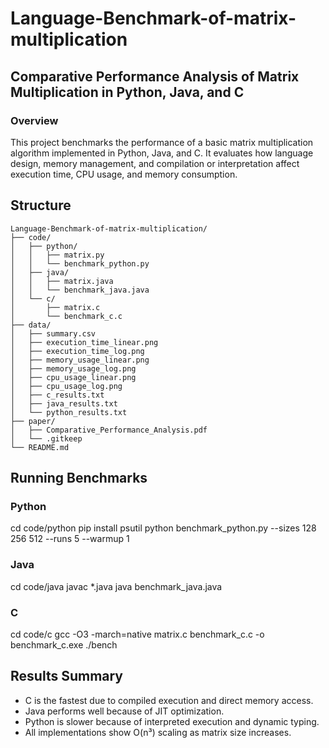 # Language-Benchmark-of-matrix-multiplication

## Comparative Performance Analysis of Matrix Multiplication in Python, Java, and C

### Overview
This project benchmarks the performance of a basic matrix multiplication algorithm implemented in Python, Java, and C. It evaluates how language design, memory management, and compilation or interpretation affect execution time, CPU usage, and memory consumption.


## Structure
```
Language-Benchmark-of-matrix-multiplication/
├── code/
│   ├── python/
│   │   ├── matrix.py
│   │   └── benchmark_python.py
│   ├── java/
│   │   ├── matrix.java
│   │   └── benchmark_java.java
│   └── c/
│       ├── matrix.c
│       └── benchmark_c.c
├── data/
│   ├── summary.csv
│   ├── execution_time_linear.png
│   ├── execution_time_log.png
│   ├── memory_usage_linear.png
│   ├── memory_usage_log.png
│   ├── cpu_usage_linear.png
│   ├── cpu_usage_log.png
│   ├── c_results.txt
│   ├── java_results.txt
│   └── python_results.txt
├── paper/
│   ├── Comparative_Performance_Analysis.pdf
│   └── .gitkeep
└── README.md
```
## Running Benchmarks

### Python
cd code/python
pip install psutil
python benchmark_python.py --sizes 128 256 512 --runs 5 --warmup 1

### Java
cd code/java
javac *.java
java benchmark_java.java

### C
cd code/c
gcc -O3 -march=native matrix.c benchmark_c.c -o benchmark_c.exe
./bench


## Results Summary
- C is the fastest due to compiled execution and direct memory access.  
- Java performs well because of JIT optimization.  
- Python is slower because of interpreted execution and dynamic typing.  
- All implementations show O(n³) scaling as matrix size increases.

